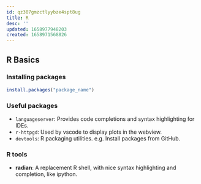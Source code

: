 ```yaml
---
id: qz307gmzctlyybze4spt8ug
title: R
desc: ''
updated: 1658977948203
created: 1658971568826
---
```


## R Basics

### Installing packages

```R
install.packages("package_name")
```

### Useful packages

- `languageserver`: Provides code completions and syntax highlighting for IDEs.
- `r-httpgd`: Used by vscode to display plots in the webview.
- `devtools`: R packaging utilities. e.g. Install packages from GitHub.


### R tools

- **radian**: A replacement R shell, with nice syntax highlighting and completion, like ipython.